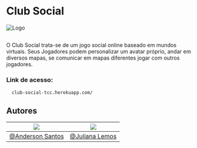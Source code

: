 
# Club Social

![Logo](https://github.com/AndersPotato/Club-Social/blob/main/Client/Sprites/Logo.png?raw=true)

##
O Club Social trata-se de um jogo social online baseado em mundos virtuais.
Seus Jogadores podem personalizar um avatar próprio, andar em diversos mapas, se comunicar em mapas diferentes jogar com outros jogadores.

### Link de acesso:
```
  club-social-tcc.herokuapp.com/
```

## Autores
|[![](https://avatars.githubusercontent.com/u/50058700?size=130)](https://github.com/AndersPotato)|[![](https://avatars.githubusercontent.com/u/52462313?size=130)](https://github.com/JulianaLemosSa)|
|----|----|
|[@Anderson Santos](https://github.com/AndersPotato)|[@Juliana Lemos](https://github.com/JulianaLemosSa)|

